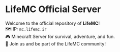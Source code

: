 # LifeMC Official Server  
Welcome to the official repository of **LifeMC**!  
🗺️ IP: `mc.lifemc.ir`  
🎮 Minecraft Server for survival, adventure, and fun.  
🚀 Join us and be part of the LifeMC community!  
